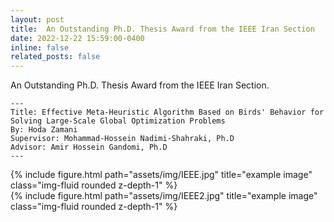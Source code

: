 ```yaml
---
layout: post
title:  An Outstanding Ph.D. Thesis Award from the IEEE Iran Section
date: 2022-12-22 15:59:00-0400
inline: false
related_posts: false
---
```


 An Outstanding Ph.D. Thesis Award from the IEEE Iran Section.

    ---
    Title: Effective Meta-Heuristic Algorithm Based on Birds' Behavior for Solving Large-Scale Global Optimization Problems
    By: Hoda Zamani
    Supervisor: Mohammad-Hossein Nadimi-Shahraki, Ph.D
    Advisor: Amir Hossein Gandomi, Ph.D
    ---

<div class="row">
    <div class="col-sm mt-3 mt-md-0">
        {% include figure.html path="assets/img/IEEE.jpg" title="example image" class="img-fluid rounded z-depth-1" %}
    </div>
    <div class="col-sm mt-3 mt-md-0">
        {% include figure.html path="assets/img/IEEE2.jpg" title="example image" class="img-fluid rounded z-depth-1" %}
    </div>
</div>

